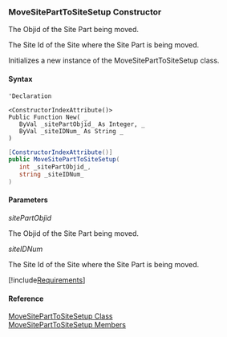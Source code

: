 ﻿### MoveSitePartToSiteSetup Constructor

The Objid of the Site Part being moved.

The Site Id of the Site where the Site Part is being moved.

Initializes a new instance of the MoveSitePartToSiteSetup class.

#### Syntax

```vbnet
'Declaration

<ConstructorIndexAttribute()>
Public Function New( _
   ByVal _sitePartObjid_ As Integer, _
   ByVal _siteIDNum_ As String _
)
```

```csharp
[ConstructorIndexAttribute()]
public MoveSitePartToSiteSetup( 
   int _sitePartObjid_,
   string _siteIDNum_
)
```

#### Parameters

_sitePartObjid_

The Objid of the Site Part being moved.

_siteIDNum_

The Site Id of the Site where the Site Part is being moved.

[!include[Requirements](../partials/requirements.md)]

#### Reference

[MoveSitePartToSiteSetup Class](FChoice.Toolkits.Clarify~FChoice.Toolkits.Clarify.FieldOps.MoveSitePartToSiteSetup.md)  
[MoveSitePartToSiteSetup Members](FChoice.Toolkits.Clarify~FChoice.Toolkits.Clarify.FieldOps.MoveSitePartToSiteSetup_members.md)